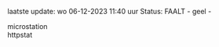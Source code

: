 laatste update: 
wo 06-12-2023 11:40   uur 
Status: FAALT - geel - 
<div class="service Y">microstation</div><div class="service G">httpstat</div>